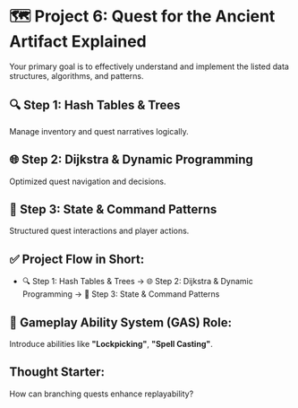 
# 🗺️ Project 6: Quest for the Ancient Artifact Explained

Your primary goal is to effectively understand and implement the listed data structures, algorithms, and patterns.

## 🔍 Step 1: Hash Tables & Trees
Manage inventory and quest narratives logically.

## 🌐 Step 2: Dijkstra & Dynamic Programming
Optimized quest navigation and decisions.

## 🚦 Step 3: State & Command Patterns
Structured quest interactions and player actions.


## ✅ Project Flow in Short:
- 🔍 Step 1: Hash Tables & Trees → 🌐 Step 2: Dijkstra & Dynamic Programming → 🚦 Step 3: State & Command Patterns

## 🎲 Gameplay Ability System (GAS) Role:
Introduce abilities like **"Lockpicking"**, **"Spell Casting"**.

## Thought Starter:
How can branching quests enhance replayability?
